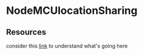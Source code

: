 # NodeMCUlocationSharing

## Resources
consider this [link](https://randomnerdtutorials.com/esp8266-nodemcu-http-get-post-arduino/) to understand what's going here
